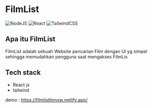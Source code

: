 # FilmList
![NodeJS](https://img.shields.io/badge/node.js-6DA55F?style=for-the-badge&logo=node.js&logoColor=white)  ![React](https://img.shields.io/badge/react-%2320232a.svg?style=for-the-badge&logo=react&logoColor=%2361DAFB)  ![TailwindCSS](https://img.shields.io/badge/tailwindcss-%2338B2AC.svg?style=for-the-badge&logo=tailwind-css&logoColor=white)

## Apa itu FilmList
 FilmList adalah sebuah Website pencarian Film dengan UI yg simpel sehingga memudahkan pengguna saat mengakses FilmLis

## Tech stack
 - React js
 - tailwind

demo : https://filmlistlinnxw.netlify.app/
